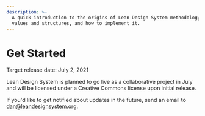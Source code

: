 ```yaml
---
description: >-
  A quick introduction to the origins of Lean Design System methodology, its
  values and structures, and how to implement it.
---
```


# Get Started

Target release date: July 2, 2021

Lean Design System is planned to go live as a collaborative project in July and will be licensed under a Creative Commons license upon initial release.

If you'd like to get notified about updates in the future, send an email to dan@leandesignsystem.org.

